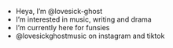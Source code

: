 - Heya, I’m @lovesick-ghost
- I’m interested in music, writing and drama
- I’m currently here for funsies
- @lovesickghostmusic on instagram and tiktok

<!---
lovesick-ghost/lovesick-ghost is a ✨ special ✨ repository because its `README.md` (this file) appears on your GitHub profile.
You can click the Preview link to take a look at your changes.
--->
